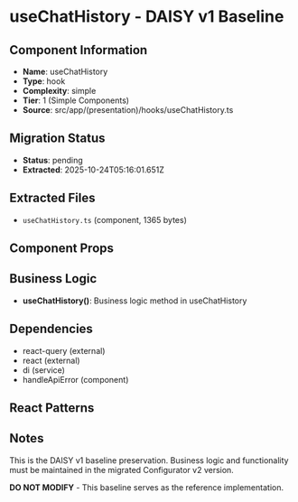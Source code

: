 # useChatHistory - DAISY v1 Baseline

## Component Information

- **Name**: useChatHistory
- **Type**: hook
- **Complexity**: simple
- **Tier**: 1 (Simple Components)
- **Source**: src/app/(presentation)/hooks/useChatHistory.ts

## Migration Status

- **Status**: pending
- **Extracted**: 2025-10-24T05:16:01.651Z

## Extracted Files

- `useChatHistory.ts` (component, 1365 bytes)

## Component Props



## Business Logic

- **useChatHistory()**: Business logic method in useChatHistory

## Dependencies

- react-query (external)
- react (external)
- di (service)
- handleApiError (component)

## React Patterns



## Notes

This is the DAISY v1 baseline preservation. Business logic and functionality
must be maintained in the migrated Configurator v2 version.

**DO NOT MODIFY** - This baseline serves as the reference implementation.
